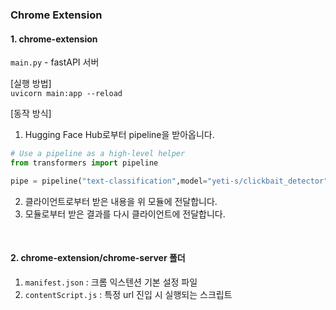 ### Chrome Extension

#### 1. chrome-extension
`main.py` - fastAPI 서버

[실행 방법]<br>
`uvicorn main:app --reload`

[동작 방식]<br>
1. Hugging Face Hub로부터 pipeline을 받아옵니다.

```python
# Use a pipeline as a high-level helper
from transformers import pipeline

pipe = pipeline("text-classification",model="yeti-s/clickbait_detector")
```
2. 클라이언트로부터 받은 내용을 위 모듈에 전달합니다.
3. 모듈로부터 받은 결과를 다시 클라이언트에 전달합니다.

<br>

#### 2. chrome-extension/chrome-server 폴더
1. `manifest.json` : 크롬 익스텐션 기본 설정 파일
2. `contentScript.js` : 특정 url 진입 시 실행되는 스크립트